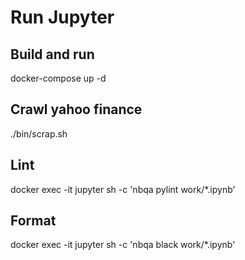 # Run Jupyter 

## Build and run
docker-compose up -d

## Crawl yahoo finance
./bin/scrap.sh

## Lint
docker exec -it jupyter sh -c 'nbqa pylint work/*.ipynb'

## Format
docker exec -it jupyter sh -c 'nbqa black work/*.ipynb'
